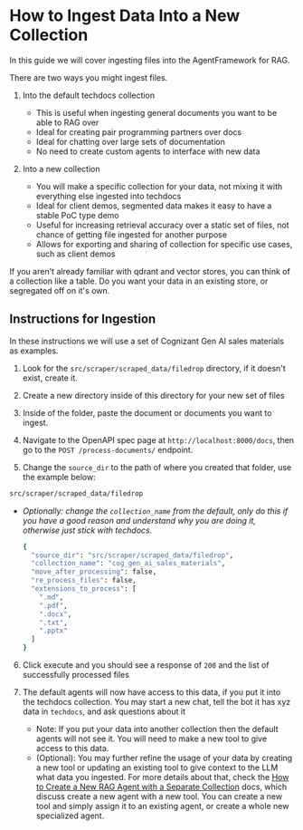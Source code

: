 # How to Ingest Data Into a New Collection

In this guide we will cover ingesting files into the AgentFramework for RAG.

There are two ways you might ingest files.

1. Into the default techdocs collection
    * This is useful when ingesting general documents you want to be able to RAG over
    * Ideal for creating pair programming partners over docs
    * Ideal for chatting over large sets of documentation
    * No need to create custom agents to interface with new data

2. Into a new collection
    * You will make a specific collection for your data, not mixing it with everything else ingested into techdocs
    * Ideal for client demos, segmented data makes it easy to have a stable PoC type demo
    * Useful for increasing retrieval accuracy over a static set of files, not chance of getting file ingested for another purpose
    * Allows for exporting and sharing of collection for specific use cases, such as client demos

If you aren't already familiar with qdrant and vector stores, you can think of a collection like a table. Do you want your data in an existing store, or segregated off on it's own.

## Instructions for Ingestion

In these instructions we will use a set of Cognizant Gen AI sales materials as examples.

1. Look for the `src/scraper/scraped_data/filedrop` directory, if it doesn't exist, create it.

2. Create a new directory inside of this directory for your new set of files

3. Inside of the folder, paste the document or documents you want to ingest.

4. Navigate to the OpenAPI spec page at `http://localhost:8000/docs`, then go to the `POST /process-documents/` endpoint.

5. Change the `source_dir` to the path of where you created that folder, use the example below:

  ```bash
  src/scraper/scraped_data/filedrop
  ```

  * *Optionally: change the `collection_name` from the default, only do this if you have a good reason and understand why you are doing it, otherwise just stick with techdocs.*

    ```bash
    {
      "source_dir": "src/scraper/scraped_data/filedrop",
      "collection_name": "cog_gen_ai_sales_materials",
      "move_after_processing": false,
      "re_process_files": false,
      "extensions_to_process": [
        ".md",
        ".pdf",
        ".docx",
        ".txt",
        ".pptx"
      ]
    }
    ```

6. Click execute and you should see a response of `200` and the list of successfully processed files

7. The default agents will now have access to this data, if you put it into the techdocs collection. You may start a new chat, tell the bot it has xyz data in `techdocs`, and ask questions about it
    * Note: If you put your data into another collection then the default agents will not see it. You will need to make a new tool to give access to this data.
    * (Optional): You may further refine the usage of your data by creating a new tool or updating an existing tool to give context to the LLM what data you ingested. For more details about that, check the [How to Create a New RAG Agent with a Separate Collection](docs/create-a-new-rag-agent-with-custom-data-store.md) docs, which discuss create a new agent with a new tool. You can create a new tool and simply assign it to an existing agent, or create a whole new specialized agent.
